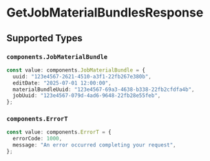 # GetJobMaterialBundlesResponse


## Supported Types

### `components.JobMaterialBundle`

```typescript
const value: components.JobMaterialBundle = {
  uuid: "123e4567-2621-4510-a3f1-22fb267e380b",
  editDate: "2025-07-01 12:00:00",
  materialBundleUuid: "123e4567-69a3-4638-b338-22fb2cfdfa4b",
  jobUuid: "123e4567-079d-4ad6-9648-22fb28e55feb",
};
```

### `components.ErrorT`

```typescript
const value: components.ErrorT = {
  errorCode: 1000,
  message: "An error occurred completing your request",
};
```

